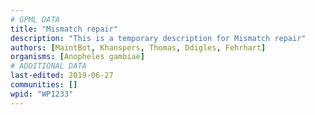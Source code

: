 ```yaml
---
# GPML DATA
title: "Mismatch repair"
description: "This is a temporary description for Mismatch repair"
authors: [MaintBot, Khanspers, Thomas, Ddigles, Fehrhart]
organisms: [Anopheles gambiae]
# ADDITIONAL DATA
last-edited: 2019-06-27
communities: []
wpid: "WP1233"
---
```

